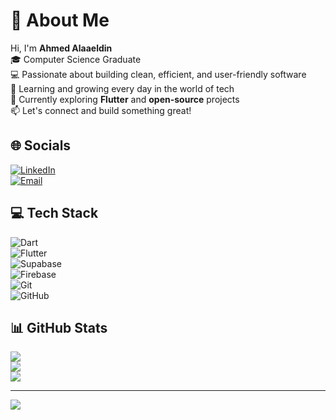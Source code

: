 # 💫 About Me
Hi, I'm **Ahmed Alaaeldin**  
🎓 Computer Science Graduate  
💻 Passionate about building clean, efficient, and user-friendly software  
🚀 Learning and growing every day in the world of tech  
🌱 Currently exploring **Flutter** and **open-source** projects  
📫 Let's connect and build something great!

## 🌐 Socials
[![LinkedIn](https://img.shields.io/badge/LinkedIn-%230077B5.svg?style=for-the-badge&logo=linkedin&logoColor=white)](https://www.linkedin.com/in/ahmed-alaaeldin-ab4a0b315/)  
[![Email](https://img.shields.io/badge/Email-D14836?style=for-the-badge&logo=gmail&logoColor=white)](mailto:ahmedalaa10204@gmail.com)

## 💻 Tech Stack
![Dart](https://img.shields.io/badge/Dart-%230175C2.svg?style=for-the-badge&logo=dart&logoColor=white)  
![Flutter](https://img.shields.io/badge/Flutter-%2302569B.svg?style=for-the-badge&logo=flutter&logoColor=white)  
![Supabase](https://img.shields.io/badge/Supabase-3ECF8E?style=for-the-badge&logo=supabase&logoColor=white)  
![Firebase](https://img.shields.io/badge/Firebase-%23039BE5.svg?style=for-the-badge&logo=firebase)  
![Git](https://img.shields.io/badge/Git-%23F05033.svg?style=for-the-badge&logo=git&logoColor=white)  
![GitHub](https://img.shields.io/badge/GitHub-%23121011.svg?style=for-the-badge&logo=github&logoColor=white)

## 📊 GitHub Stats
![](https://github-readme-stats.vercel.app/api?username=Ahmedalaa10204&theme=dark&hide_border=false&include_all_commits=false&count_private=false)  
![](https://streak-stats.demolab.com/?user=Ahmedalaa10204&theme=dark&hide_border=false)  
![](https://github-readme-stats.vercel.app/api/top-langs/?username=Ahmedalaa10204&theme=dark&hide_border=false&layout=compact)

---

[![](https://visitcount.itsvg.in/api?id=Ahmedalaa10204&icon=0&color=0)](https://visitcount.itsvg.in)

<!-- Proudly created with GPRM ( https://gprm.itsvg.in ) -->
